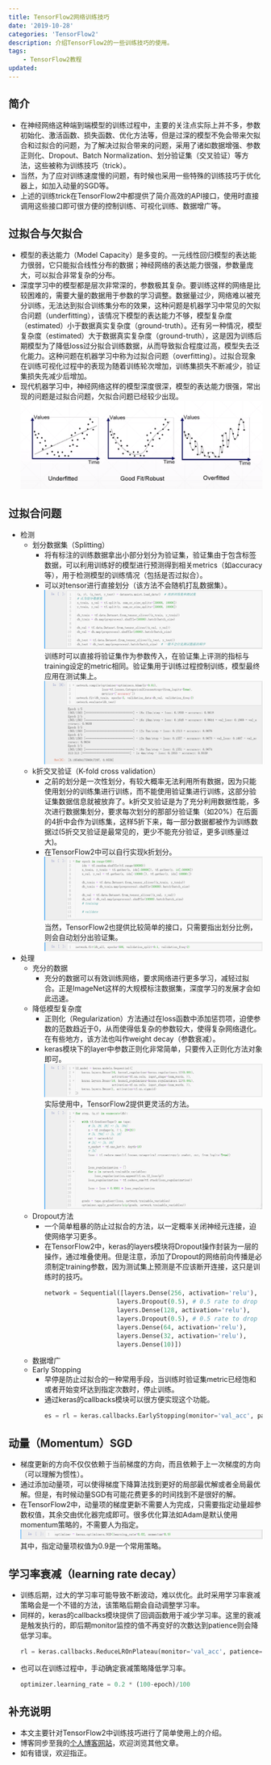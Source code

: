 ```yaml
---
title: TensorFlow2网络训练技巧
date: '2019-10-28'
categories: 'TensorFlow2'
description: 介绍TensorFlow2的一些训练技巧的使用。
tags: 
    - TensorFlow2教程
updated: 
---
```

## 简介
- 在神经网络这种端到端模型的训练过程中，主要的关注点实际上并不多，参数初始化、激活函数、损失函数、优化方法等，但是过深的模型不免会带来欠拟合和过拟合的问题，为了解决过拟合带来的问题，采用了诸如数据增强、参数正则化、Dropout、Batch Normalization、划分验证集（交叉验证）等方法，这些被称为训练技巧（trick）。
- 当然，为了应对训练速度慢的问题，有时候也采用一些特殊的训练技巧于优化器上，如加入动量的SGD等。
- 上述的训练trick在TensorFlow2中都提供了简介高效的API接口，使用时直接调用这些接口即可很方便的控制训练、可视化训练、数据增广等。


## 过拟合与欠拟合
- 模型的表达能力（Model Capacity）是多变的。一元线性回归模型的表达能力很弱，它只能拟合线性分布的数据；神经网络的表达能力很强，参数量庞大，可以拟合非常复杂的分布。
- 深度学习中的模型都是层次非常深的，参数极其复杂。要训练这样的网络是比较困难的，需要大量的数据用于参数的学习调整。数据量过少，网络难以被充分训练，无法达到拟合训练集分布的效果，这种问题是机器学习中常见的欠拟合问题（underfitting），该情况下模型的表达能力不够，模型复杂度（estimated）小于数据真实复杂度（ground-truth）。还有另一种情况，模型复杂度（estimated）大于数据真实复杂度（ground-truth），这是因为训练后期模型为了降低loss过分拟合训练数据，从而导致拟合程度过高，模型失去泛化能力。这种问题在机器学习中称为过拟合问题（overfitting）。过拟合现象在训练可视化过程中的表现为随着训练轮次增加，训练集损失不断减少，验证集损失先减少后增加。
- 现代机器学习中，神经网络这样的模型深度很深，模型的表达能力很强，常出现的问题是过拟合问题，欠拟合问题已经较少出现。
![图片源于网络](/asset/2019-10-28/fitting.png)


## 过拟合问题
- 检测
  - 划分数据集（Splitting）
    - 将有标注的训练数据拿出小部分划分为验证集，验证集由于包含标签数据，可以利用训练好的模型进行预测得到相关metrics（如accuracy等），用于检测模型的训练情况（包括是否过拟合）。
    - 可以对tensor进行直接划分（该方法不会随机打乱数据集）。![](/asset/2019-10-28/split.png)训练时可以直接将验证集作为参数传入，在验证集上评测的指标与training设定的metric相同。验证集用于训练过程控制训练，模型最终应用在测试集上。![](/asset/2019-10-28/split_train.png)
  - k折交叉验证（K-fold cross validation）
    - 之前的划分是一次性划分，有较大概率无法利用所有数据，因为只能使用划分的训练集进行训练，而不能使用验证集进行训练，这部分验证集数据信息就被放弃了。k折交叉验证是为了充分利用数据性能，多次进行数据集划分，要求每次划分的那部分验证集（如20%）在后面的4折中会作为训练集，这样5折下来，每一部分数据都被作为训练数据过(5折交叉验证是最常见的，更少不能充分验证，更多训练量过大)。
    - 在TensorFlow2中可以自行实现k折划分。![](/asset/2019-10-28/k-fold.png)当然，TensorFlow2也提供比较简单的接口，只需要指出划分比例，则会自动划分出验证集。![](/asset/2019-10-28/k-fold_train.png)
- 处理
  - 充分的数据
    - 充分的数据可以有效训练网络，要求网络进行更多学习，减轻过拟合。正是ImageNet这样的大规模标注数据集，深度学习的发展才会如此迅速。
  - 降低模型复杂度
    - 正则化（Regularization）方法通过在loss函数中添加惩罚项，迫使参数的范数趋近于0，从而使得低复杂的参数较大，使得复杂网络退化。在有些地方，该方法也叫作weight decay（参数衰减）。
    - keras模块下的layer中参数正则化非常简单，只要传入正则化方法对象即可。![](/asset/2019-10-28/l2_model.png)实际使用中，TensorFlow2提供更灵活的方法。![](/asset/2019-10-28/regularize.png)
  - Dropout方法
    - 一个简单粗暴的防止过拟合的方法，以一定概率关闭神经元连接，迫使网络学习更多。
    - 在TensorFlow2中，keras的layers模块将Dropout操作封装为一层的操作，通过堆叠使用。但是注意，添加了Dropout的网络前向传播是必须制定training参数，因为测试集上预测是不应该断开连接，这只是训练时的技巧。
        ```python
        network = Sequential([layers.Dense(256, activation='relu'),
                            layers.Dropout(0.5), # 0.5 rate to drop
                            layers.Dense(128, activation='relu'),
                            layers.Dropout(0.5), # 0.5 rate to drop
                            layers.Dense(64, activation='relu'),
                            layers.Dense(32, activation='relu'),
                            layers.Dense(10)])
        ```
  - 数据增广
  - Early Stopping
    - 早停是防止过拟合的一种常用手段，当训练时验证集metric已经饱和或者开始变坏达到指定次数时，停止训练。
    - 通过keras的callbacks模块可以很方便实现这个功能。
        ```python
        es = rl = keras.callbacks.EarlyStopping(monitor='val_acc', patience=5)
        ```


## 动量（Momentum）SGD
- 梯度更新的方向不仅仅依赖于当前梯度的方向，而且依赖于上一次梯度的方向（可以理解为惯性）。
- 通过添加动量项，可以使得梯度下降算法找到更好的局部最优解或者全局最优解。但是，有时候动量SGD有可能花费更多的时间找到不是很好的解。
- 在TensorFlow2中，动量项的梯度更新不需要人为完成，只需要指定动量超参数权值，其余交由优化器完成即可。很多优化算法如Adam是默认使用momentum策略的，不需要人为指定。![](/asset/2019-10-28/momentum.png)其中，指定动量项权值为0.9是一个常用策略。


## 学习率衰减（learning rate decay）
- 训练后期，过大的学习率可能导致不断波动，难以优化。此时采用学习率衰减策略会是一个不错的方法，该策略后期会自动调整学习率。
- 同样的，keras的callbacks模块提供了回调函数用于减少学习率。这里的衰减是触发执行的，即后期monitor监控的值不再变好的次数达到patience则会降低学习率。
    ```python
    rl = keras.callbacks.ReduceLROnPlateau(monitor='val_acc', patience=5)
    ```
- 也可以在训练过程中，手动确定衰减策略降低学习率。
    ```python
    optimizer.learning_rate = 0.2 * (100-epoch)/100
    ```


## 补充说明
- 本文主要针对TensorFlow2中训练技巧进行了简单使用上的介绍。
- 博客同步至我的[个人博客网站](https://luanshiyinyang.github.io)，欢迎浏览其他文章。
- 如有错误，欢迎指正。